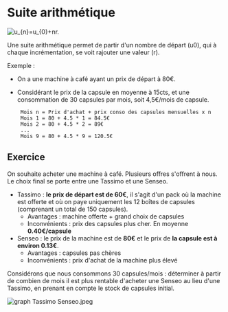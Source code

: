 # Suite arithmétique

![u_{n}=u_{0}+nr.](https://wikimedia.org/api/rest_v1/media/math/render/svg/754960ab6771aff42501b7bd1b6fa389ea159af0)

Une suite arithmétique permet de partir d'un nombre de départ (u0), qui à chaque incrémentation, se voit rajouter une valeur (r).

Exemple :

 - On a une machine à café ayant un prix de départ à 80€.
 - Considérant le prix de la capsule en moyenne à 15cts, et une consommation de 30 capsules par mois, soit 4,5€/mois de capsule.

		Mois n = Prix d'achat + prix conso des capsules mensuelles x n
		Mois 1 = 80 + 4.5 * 1 = 84.5€
		Mois 2 = 80 + 4.5 * 2 = 89€
		...
		Mois 9 = 80 + 4.5 * 9 = 120.5€

## Exercice

On souhaite acheter une machine à café. Plusieurs offres s'offrent à nous. Le choix final se porte entre une Tassimo et une Senseo.

- Tassimo : **le prix de départ est de 60€**, il s'agit d'un pack où la machine est offerte et où on paye uniquement les 12 boîtes de capsules (comprenant un total de 150 capsules). 
	- Avantages : machine offerte + grand choix de capsules 
	- Inconvénients : prix des capsules plus cher. En moyenne **0.40€/capsule**
- Senseo : le prix de la machine est de **80€** et le prix de **la capsule est à environ 0.13€**.
	- Avantages : capsules pas chères
	- Inconvénients : prix d'achat de la machine plus élevé

Considérons que nous consommons 30 capsules/mois : déterminer à partir de combien de mois il est plus rentable d'acheter une Senseo au lieu d'une Tassimo, en prenant en compte le stock de capsules initial.

![graph Tassimo Senseo.jpeg](https://github.com/Audelweiss/Exercices-developpement/blob/master/Suite%20arithm%C3%A9tique/graph%20Tassimo%20Senseo.jpeg)

